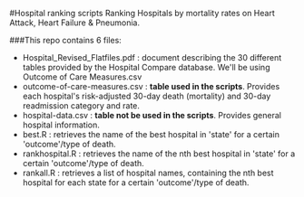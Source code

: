 #Hospital ranking scripts
Ranking Hospitals by mortality rates on Heart Attack, Heart Failure & Pneumonia.

###This repo contains 6 files:
* Hospital_Revised_Flatfiles.pdf : document describing the 30 different tables provided by the Hospital Compare database. We'll be using Outcome of Care Measures.csv
* outcome-of-care-measures.csv : **table used in the scripts**. Provides each hospital's risk-adjusted 30-day death (mortality) and 30-day readmission category and rate.
* hospital-data.csv : **table not be used in the scripts**. Provides general hospital information.
* best.R : retrieves the name of the best hospital in 'state' for a certain 'outcome'/type of death.
* rankhospital.R : retrieves the name of the nth best hospital in 'state' for a certain 'outcome'/type of death.
* rankall.R : retrieves a list of hospital names, containing the nth best hospital for each state for a certain 'outcome'/type of death.


